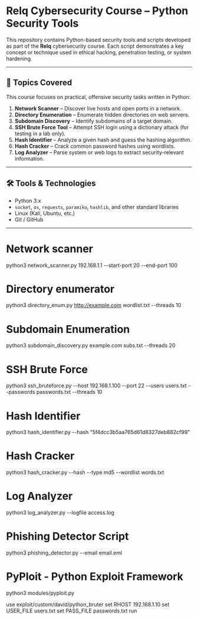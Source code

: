 # Relq Cybersecurity Course – Python Security Tools

This repository contains Python-based security tools and scripts developed as part of the **Relq** cybersecurity course. Each script demonstrates a key concept or technique used in ethical hacking, penetration testing, or system hardening.

---

## 📁 Topics Covered

This course focuses on practical, offensive security tasks written in Python:

1. **Network Scanner** – Discover live hosts and open ports in a network.
2. **Directory Enumeration** – Enumerate hidden directories on web servers.
3. **Subdomain Discovery** – Identify subdomains of a target domain.
4. **SSH Brute Force Tool** – Attempt SSH login using a dictionary attack (for testing in a lab only).
5. **Hash Identifier** – Analyze a given hash and guess the hashing algorithm.
6. **Hash Cracker** – Crack common password hashes using wordlists.
7. **Log Analyzer** – Parse system or web logs to extract security-relevant information.

---

## 🛠 Tools & Technologies

- Python 3.x
- `socket`, `os`, `requests`, `paramiko`, `hashlib`, and other standard libraries
- Linux (Kali, Ubuntu, etc.)
- Git / GitHub

---

# Network scanner
python3 network_scanner.py 192.168.1.1 --start-port 20 --end-port 100

# Directory enumerator
python3 directory_enum.py http://example.com wordlist.txt --threads 10

# Subdomain Enumeration
python3 subdomain_discovery.py example.com subs.txt --threads 20

# SSH Brute Force
python3 ssh_bruteforce.py --host 192.168.1.100 --port 22 --users users.txt --passwords passwords.txt --threads 10

# Hash Identifier
python3 hash_identifier.py --hash "5f4dcc3b5aa765d61d8327deb882cf99"

# Hash Cracker
python3 hash_cracker.py --hash <hash> --type md5 --wordlist words.txt

# Log Analyzer
python3 log_analyzer.py --logfile access.log

# Phishing Detector Script
python3 phishing_detector.py --email email.eml

# PyPloit - Python Exploit Framework
python3 modules/pyploit.py

use exploit/custom/david/python_bruter
set RHOST 192.168.1.10
set USER_FILE users.txt
set PASS_FILE passwords.txt
run
